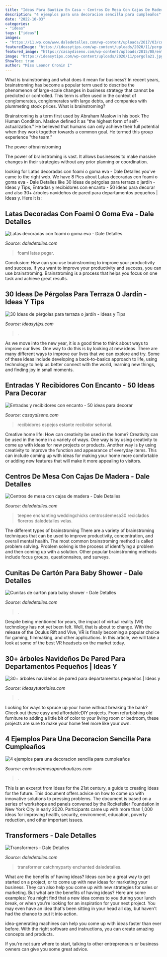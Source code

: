```yaml
---
title: "Ideas Para Bautizo En Casa ~ Centros De Mesa Con Cajas De Madera"
description: "4 ejemplos para una decoracion sencilla para cumpleaños"
date: "2022-10-03"
categories:
- "ideas"
tags: ["ideas"]
images:
- "https://i1.wp.com/www.daledetalles.com/wp-content/uploads/2017/03/cunitas-de-carton-para-baby-shower3.jpg"
featuredImage: "https://ideasytips.com/wp-content/uploads/2020/11/pergola21.jpg"
featured_image: "https://casaydiseno.com/wp-content/uploads/2015/08/entrada-estante-espejo-pared.jpg"
image: "https://ideasytips.com/wp-content/uploads/2020/11/pergola21.jpg"
ShowToc: true
author: "Miss Leonor Cronin I"
---
```



What is brainstroming and what does it mean for business?
In recent years, brainstroming has become a popular term used to describe the phenomenon of large-scale changes in business strategy that cannot be predicted or controlled. This term is often used in the context of conglomerates, conglomerates with large debts, and companies with plummeting stock prices.
What is brainstroming?

Brainstroming is a term first used by Abraham Maslow in his book The Human Condition. Maslow defined it as "the highest form of self-actualization." He believed that humans can only achieve their full potential when they work together towards a common goal. He termed this group experience "the team."

The power ofbrainstroming

The power of brainstroming is vast. It allows businesses to make massive changes in their strategies without any prior planning or coordination.

	

		
looking for Latas decoradas con foami o goma eva - Dale Detalles you've came to the right web. We have 8 Pics about Latas decoradas con foami o goma eva - Dale Detalles like 30 Ideas de pérgolas para terraza o jardín - Ideas y Tips, Entradas y recibidores con encanto - 50 ideas para decorar and also 30+ árboles navideños de pared para departamentos pequeños | Ideas y. Here it is:
		
    
## Latas Decoradas Con Foami O Goma Eva - Dale Detalles

<img loading=lazy src="https://i1.wp.com/www.daledetalles.com/wp-content/uploads/2017/06/lata-decorada-con-fomi3.jpg?resize=480%2C640" onerror="this.onerror=null;this.src='https://tse2.mm.bing.net/th?id=OIP.ztgi1ENDEBegteI1c0P9jgHaJ4&amp;pid=15.1';" alt="Latas decoradas con foami o goma eva - Dale Detalles">

_Source: daledetalles.com_

>foami latas pegar. 

	

Conclusion: How can you use brainstroming to improve your productivity and success.
If you want to improve your productivity and success, you can use brainstroming. Brainstroming is a process that helps you focus on one task and achieve great results.

    
## 30 Ideas De Pérgolas Para Terraza O Jardín - Ideas Y Tips

<img loading=lazy src="https://ideasytips.com/wp-content/uploads/2020/11/pergola21.jpg" onerror="this.onerror=null;this.src='https://tse1.mm.bing.net/th?id=OIP.25gGAzdBtiN5ptlFdDQUFQHaLJ&amp;pid=15.1';" alt="30 Ideas de pérgolas para terraza o jardín - Ideas y Tips">

_Source: ideasytips.com_

>. 

	

As we move into the new year, it is a good time to think about ways to improve our lives. One way to do this is by looking at new ideas. There are many different ways to improve our lives that we can explore and try. Some of these ideas include developing a back-to-basics approach to life, using technology to help us better connect with the world, learning new things, and finding joy in small moments.

    
## Entradas Y Recibidores Con Encanto - 50 Ideas Para Decorar

<img loading=lazy src="https://casaydiseno.com/wp-content/uploads/2015/08/entrada-estante-espejo-pared.jpg" onerror="this.onerror=null;this.src='https://tse4.mm.bing.net/th?id=OIP.HrL1thRSjT1yE3Y5KNm9CQHaKG&amp;pid=15.1';" alt="Entradas y recibidores con encanto - 50 ideas para decorar">

_Source: casaydiseno.com_

>recibidores espejos estante recibidor señorial. 

	

Creative home life: How can creativity be used in the home?
Creativity can be used in the home in a variety of ways. One way is by using creativity to come up with ideas for new projects or products. Another way is by using creativity to improve the function and appearance of everyday items. This can include coming up with ideas for making your home more comfortable or adding new features that will make it more appealing to visitors.

    
## Centros De Mesa Con Cajas De Madera - Dale Detalles

<img loading=lazy src="https://i0.wp.com/www.daledetalles.com/wp-content/uploads/2017/05/centros-de-mesa-con-cajas-de-madera16.jpg?resize=506%2C759" onerror="this.onerror=null;this.src='https://tse3.mm.bing.net/th?id=OIP.KqQmvhIPFFhlMS3vx_L0wAHaLH&amp;pid=15.1';" alt="Centros de mesa con cajas de madera - Dale Detalles">

_Source: daledetalles.com_

>teepee enchanting weddingchicks centrosdemesa30 reciclados floreros daledetalles velas. 

	

The different types of brainstroming
There are a variety of brainstroming techniques that can be used to improve productivity, concentration, and overall mental health. The most common brainstroming method is called problem solving. Problem solving is the process of identifying a problem and then coming up with a solution. Other popular brainstroming methods include focus groups, questionnaires, and surveys.

    
## Cunitas De Cartón Para Baby Shower - Dale Detalles

<img loading=lazy src="https://i1.wp.com/www.daledetalles.com/wp-content/uploads/2017/03/cunitas-de-carton-para-baby-shower3.jpg" onerror="this.onerror=null;this.src='https://tse3.mm.bing.net/th?id=OIP.EcA4sjjGrZNaYdl6t8tUnwHaJ4&amp;pid=15.1';" alt="Cunitas de cartón para baby shower - Dale Detalles">

_Source: daledetalles.com_

>. 

	

Despite being mentioned for years, the impact of virtual reality (VR) technology has not yet been felt. Well, that is about to change. With the release of the Oculus Rift and Vive, VR is finally becoming a popular choice for gaming, filmmaking, and other applications. In this article, we will take a look at some of the best VR headsets on the market today.

    
## 30+ árboles Navideños De Pared Para Departamentos Pequeños | Ideas Y

<img loading=lazy src="https://ideasytutoriales.com/wp-content/uploads/2018/11/Arbol-de-Navidad-para-Pared-09.jpg" onerror="this.onerror=null;this.src='https://tse2.mm.bing.net/th?id=OIP.CRhI8CU9oSxAcWaNfZOP7gHaJ4&amp;pid=15.1';" alt="30+ árboles navideños de pared para departamentos pequeños | Ideas y">

_Source: ideasytutoriales.com_

>. 

	

Looking for ways to spruce up your home without breaking the bank? Check out these easy and affordableDIY projects. From refurbishing old furniture to adding a little bit of color to your living room or bedroom, these projects are sure to make your home feel more like your own.

    
## 4 Ejemplos Para Una Decoracion Sencilla Para Cumpleaños

<img loading=lazy src="https://centrosdemesaparabautizos.com/wp-content/uploads/2019/08/decoracion-sencilla-para-cumpleaños-de-niñas.jpg" onerror="this.onerror=null;this.src='https://tse3.mm.bing.net/th?id=OIP.pj0QkzF2a6UyXfMPz1hmAAAAAA&amp;pid=15.1';" alt="4 ejemplos para una decoracion sencilla para cumpleaños">

_Source: centrosdemesaparabautizos.com_

>. 

	

This is an excerpt from Ideas for the 21st century, a guide to creating ideas for the future. This document offers advice on how to come up with innovative solutions to pressing problems. The document is based on a series of workshops and panels convened by the Rockefeller Foundation in New York City in early 2020. Participants came up with more than 1,000 ideas for improving health, security, environment, education, poverty reduction, and other important issues.

    
## Transformers - Dale Detalles

<img loading=lazy src="https://i2.wp.com/www.daledetalles.com/wp-content/uploads/2016/02/transformers15.jpg" onerror="this.onerror=null;this.src='https://tse4.mm.bing.net/th?id=OIP.43UnoiBpZ9I9csYwGFnDTgHaLJ&amp;pid=15.1';" alt="Transformers - Dale Detalles">

_Source: daledetalles.com_

>transformer catchmyparty enchanted daledetalles. 

	

What are the benefits of having ideas?
Ideas can be a great way to get started on a project, or to come up with new ideas for marketing your business. They can also help you come up with new strategies for sales or marketing. But what are the benefits of having ideas? Here are some examples: 
You might find that a new idea comes to you during your lunch break, or when you're looking for an inspiration for your next project. You may even have an idea that's been sitting in your head all day, but haven't had the chance to put it into action. 

idea-generating machines can help you come up with ideas faster than ever before. With the right software and instructions, you can create amazing concepts and products. 

If you're not sure where to start, talking to other entrepreneurs or business owners can give you some great advice.

